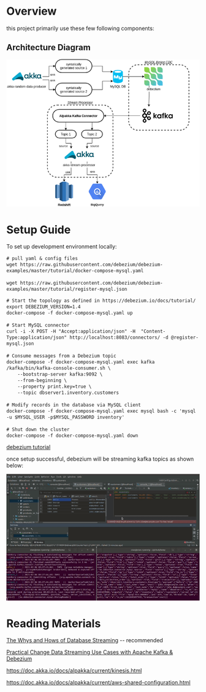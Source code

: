 # Overview

this project primarily use these few following components: 

## Architecture Diagram

![arch](docs/setup-guide.assets/arch.png)



# Setup Guide

To set up development environment locally:

```
# pull yaml & config files
wget https://raw.githubusercontent.com/debezium/debezium-examples/master/tutorial/docker-compose-mysql.yaml

wget https://raw.githubusercontent.com/debezium/debezium-examples/master/tutorial/register-mysql.json
```

```
# Start the topology as defined in https://debezium.io/docs/tutorial/
export DEBEZIUM_VERSION=1.4
docker-compose -f docker-compose-mysql.yaml up

# Start MySQL connector
curl -i -X POST -H "Accept:application/json" -H  "Content-Type:application/json" http://localhost:8083/connectors/ -d @register-mysql.json

# Consume messages from a Debezium topic
docker-compose -f docker-compose-mysql.yaml exec kafka /kafka/bin/kafka-console-consumer.sh \
    --bootstrap-server kafka:9092 \
    --from-beginning \
    --property print.key=true \
    --topic dbserver1.inventory.customers

# Modify records in the database via MySQL client
docker-compose -f docker-compose-mysql.yaml exec mysql bash -c 'mysql -u $MYSQL_USER -p$MYSQL_PASSWORD inventory'

# Shut down the cluster
docker-compose -f docker-compose-mysql.yaml down
```

[debezium tutorial](https://github.com/debezium/debezium-examples/tree/master/tutorial)



once setup successful, debezium will be streaming kafka topics as shown below:

![demo](docs/setup-guide.assets/demo.gif)



# Reading Materials

[The Whys and Hows of Database Streaming](https://www.infoq.com/presentations/wepay-database-streaming/) -- recommended

[Practical Change Data Streaming Use Cases with Apache Kafka & Debezium](https://www.infoq.com/presentations/data-streaming-kafka-debezium/)

https://doc.akka.io/docs/alpakka/current/kinesis.html

https://doc.akka.io/docs/alpakka/current/aws-shared-configuration.html
